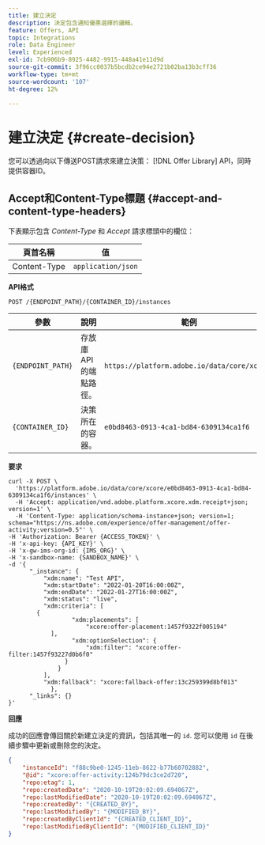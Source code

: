 ```yaml
---
title: 建立決定
description: 決定包含通知優惠選擇的邏輯。
feature: Offers, API
topic: Integrations
role: Data Engineer
level: Experienced
exl-id: 7cb906b9-8925-4482-9915-448a41e11d9d
source-git-commit: 3f96cc0037b5bcdb2ce94e2721b02ba13b3cff36
workflow-type: tm+mt
source-wordcount: '107'
ht-degree: 12%

---
```


# 建立決定 {#create-decision}

您可以透過向以下傳送POST請求來建立決策： [!DNL Offer Library] API，同時提供容器ID。

## Accept和Content-Type標題 {#accept-and-content-type-headers}

下表顯示包含 *Content-Type* 和 *Accept* 請求標頭中的欄位：

| 頁首名稱 | 值 |
| ----------- | ----- |
| Content-Type | `application/json` |

**API格式**

```http
POST /{ENDPOINT_PATH}/{CONTAINER_ID}/instances
```

| 參數 | 說明 | 範例 |
| --------- | ----------- | ------- |
| `{ENDPOINT_PATH}` | 存放庫API的端點路徑。 | `https://platform.adobe.io/data/core/xcore/` |
| `{CONTAINER_ID}` | 決策所在的容器。 | `e0bd8463-0913-4ca1-bd84-6309134ca1f6` |

**要求**

```shell
curl -X POST \
  'https://platform.adobe.io/data/core/xcore/e0bd8463-0913-4ca1-bd84-6309134ca1f6/instances' \
  -H 'Accept: application/vnd.adobe.platform.xcore.xdm.receipt+json; version=1' \
  -H 'Content-Type: application/schema-instance+json; version=1;  schema="https://ns.adobe.com/experience/offer-management/offer-activity;version=0.5"' \
-H 'Authorization: Bearer {ACCESS_TOKEN}' \
-H 'x-api-key: {API_KEY}' \
-H 'x-gw-ims-org-id: {IMS_ORG}' \
-H 'x-sandbox-name: {SANDBOX_NAME}' \
-d '{
      "_instance": {
          "xdm:name": "Test API",
          "xdm:startDate": "2022-01-20T16:00:00Z",
          "xdm:endDate": "2022-01-27T16:00:00Z",
          "xdm:status": "live",
          "xdm:criteria": [
        {
                  "xdm:placements": [
                      "xcore:offer-placement:1457f9322f005194"
            ],
                  "xdm:optionSelection": {
                      "xdm:filter": "xcore:offer-filter:1457f93227d0b6f0"
                }
              }
          ],
          "xdm:fallback": "xcore:fallback-offer:13c259399d8bf013"
            },
      "_links": {}
}'
```

**回應**

成功的回應會傳回關於新建立決定的資訊，包括其唯一的 `id`. 您可以使用 `id` 在後續步驟中更新或刪除您的決定。

```json
{
    "instanceId": "f88c9be0-1245-11eb-8622-b77b60702882",
    "@id": "xcore:offer-activity:124b79dc3ce2d720",
    "repo:etag": 1,
    "repo:createdDate": "2020-10-19T20:02:09.694067Z",
    "repo:lastModifiedDate": "2020-10-19T20:02:09.694067Z",
    "repo:createdBy": "{CREATED_BY}",
    "repo:lastModifiedBy": "{MODIFIED_BY}",
    "repo:createdByClientId": "{CREATED_CLIENT_ID}",
    "repo:lastModifiedByClientId": "{MODIFIED_CLIENT_ID}"
}
```
